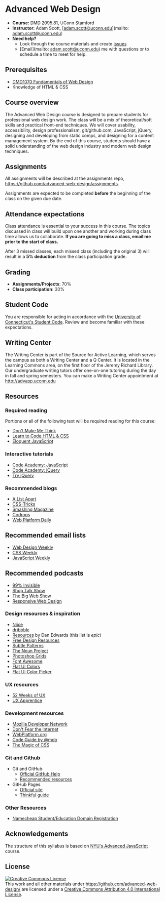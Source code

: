 # Advanced Web Design

- **Course:** DMD 2095.81, UConn Stamford
- **Instructor:** Adam Scott, [adam.scott@uconn.edu](mailto: adam.scott@uconn.edu)
- **Need help?**
	- Look through the course materials and create [issues](https://github.com/advanced-web-design/syllabus/issues)
	- [Email](mailto: adam.scott@uconn.edu) me with questions or to schedule a time to meet for help.

## Prerequisites

- [DMD1070 Fundamentals of Web Design](http://dmd1070.github.io/)
- Knowledge of HTML & CSS

## Course overview

The Advanced Web Design course is designed to prepare students for professional web design work. The class will be a mix of theoretical/soft skills and practical front-end techniques. We will cover usability, accessibility, design professionalism, git/github.com, JavaScript, jQuery, designing and developing from static comps, and designing for a content management system. By the end of this course, students should have a solid understanding of the web design industry and modern web design techniques.  

## Assignments

All assignments will be described at the assignments repo, <https://github.com/advanced-web-design/assignments>.

Assignments are expected to be completed **before** the beginning of the class on the given due date.

## Attendance expectations

Class attendance is essential to your success in this course. The topics discussed in class will build upon one another and working during class time allows us to collaborate. **If you are going to miss a class, email me prior to the start of class.**

After 3 missed classes, each missed class (including the original 3) will result in a **5% deduction** from the class participation grade.

## Grading

- **Assignments/Projects:** 70%
- **Class participation:** 30%

## Student Code

You are responsible for acting in accordance with the [University of Connecticut's Student Code](http://community.uconn.edu/the-student-code-preamble/). Review and become familiar with these expectations.

## Writing Center

The Writing Center is part of the Source for Active Learning, which serves the campus as both a Writing Center and a Q Center. It is located in the Learning Commons area, on the first floor of the Jeremy Richard Library. Our undergraduate writing tutors offer one-on-one tutoring during the day in fall and spring semesters. You can make a Writing Center appointment at <http://advapp.uconn.edu>

## Resources

### Required reading

Portions or all of the following text will be required reading for this course:

- [Don't Make Me Think](http://www.amazon.com/dp/0321965515/)
- [Learn to Code HTML & CSS](http://learn.shayhowe.com/html-css/)
- [Eloquent JavaScript](http://eloquentjavascript.net/)

### Interactive tutorials

- [Code Academy: JavaScript](http://www.codecademy.com/en/tracks/javascript)
- [Code Academy: jQuery](http://www.codecademy.com/en/tracks/jquery)
- [Try jQuery](http://try.jquery.com/)

### Recommended blogs

- [A List Apart](http://alistapart.com/)
- [CSS-Tricks](http://css-tricks.com/)
- [Smashing Magazine](http://www.smashingmagazine.com/)
- [Codrops](http://tympanus.net/codrops/)
- [Web Platform Daily](http://webplatformdaily.org/)

## Recommended email lists

- [Web Design Weekly](http://web-design-weekly.com/)
- [CSS Weekly](http://css-weekly.com/)
- [JavaScript Weekly](http://javascriptweekly.com/)

## Recommended podcasts

- [99% Invisible](http://99percentinvisible.org/)
- [Shop Talk Show](http://shoptalkshow.com/)
- [The Big Web Show](http://5by5.tv/bigwebshow)
- [Responsive Web Design](http://responsivewebdesign.com/podcast/)

### Design resources & inspiration

- [Niice](https://niice.co/)
- [dribbble](https://dribbble.com/)
- [Resources](https://medium.com/@de/resources-799d16952a56) by Dan Edwards (this list is *epic*)
- [Free Design Resources](https://medium.com/@ingojoseph/free-design-resources-187bb30cc762)
- [Subtle Patterns](http://subtlepatterns.com/)
- [The Noun Project](http://thenounproject.com/)
- [Photoshop Grids](http://www.ravelrumba.com/photoshop-grids/)
- [Font Awesome](http://fortawesome.github.io/Font-Awesome/)
- [Flat UI Colors](http://flatuicolors.com/)
- [Flat UI Color Picker](http://www.flatuicolorpicker.com/)

### UX resources

- [52 Weeks of UX](http://52weeksofux.com/)
- [UX Apprentice](http://www.uxapprentice.com/)

### Development resources

- [Mozilla Developer Network](https://developer.mozilla.org/en-US/)
- [Don't Fear the Internet](http://www.dontfeartheinternet.com/)
- [WebPlatform.org](http://www.webplatform.org/)
- [Code Guide by @mdo](http://codeguide.co/)
- [The Magic of CSS](http://adamschwartz.co/magic-of-css/)

### Git and Github
- Git and GitHub
    - [Official GitHub Help](https://help.github.com/)
    - [Recommended resources](https://help.github.com/articles/what-are-other-good-resources-for-learning-git-and-github)
- GitHub Pages
    - [Official site](http://pages.github.com/)
    - [Thinkful guide](http://www.thinkful.com/learn/a-guide-to-using-github-pages/)

### Other Resources

- [Namecheap Student/Education Domain Registration](https://www.nc.me/)

## Acknowledgements

The structure of this syllabus is based on [NYU's Advanced JavaScript](https://github.com/advanced-js/syllabus#course-outline) course.

## License

<a rel="license" href="http://creativecommons.org/licenses/by/4.0/"><img alt="Creative Commons License" style="border-width:0" src="https://i.creativecommons.org/l/by/4.0/88x31.png" /></a><br />This <span xmlns:dct="http://purl.org/dc/terms/" href="http://purl.org/dc/dcmitype/Text" rel="dct:type">work</span> and all other materials under https://github.com/advanced-web-design/ are licensed under a <a rel="license" href="http://creativecommons.org/licenses/by/4.0/">Creative Commons Attribution 4.0 International License</a>.


